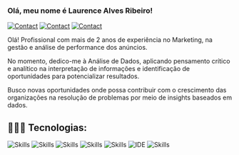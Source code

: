 ### Olá, meu nome é Laurence Alves Ribeiro!

[![Contact](https://img.shields.io/badge/Portfolio-255E63?style=for-the-badge&logo=About.me&logoColor=white)](https://sites.google.com/view/laurencealvesribeiro)
[![Contact](https://img.shields.io/badge/LinkedIn-0077B5?style=for-the-badge&logo=linkedin&logoColor=white)](https://www.linkedin.com/in/laurenceribeiro/)
[![Contact](https://img.shields.io/badge/WhatsApp-25D366?style=for-the-badge&logo=whatsapp&logoColor=white)](https://api.whatsapp.com/send?phone=5549999447791)

Olá! Profissional com mais de 2 anos de experiência no Marketing, na gestão e análise de performance dos anúncios. 

No momento, dedico-me à Análise de Dados, aplicando pensamento crítico e analítico na interpretação de informações e identificação de oportunidades para potencializar resultados.

Busco novas oportunidades onde possa contribuir com o crescimento das organizações na resolução de problemas por meio de insights baseados em dados.

## 👨🏻‍💻 Tecnologias:

![Skills](https://img.shields.io/badge/Python-3776AB?style=for-the-badge&logo=python&logoColor=white)
![Skills](https://img.shields.io/badge/Looker-4285F4.svg?style=for-the-badge&logo=Looker&logoColor=white)
![Skills](https://img.shields.io/badge/pandas-150458.svg?style=for-the-badge&logo=pandas&logoColor=white)
![Skills](https://img.shields.io/badge/NumPy-013243.svg?style=for-the-badge&logo=NumPy&logoColor=white)
![Skills](https://img.shields.io/badge/PostgreSQL-316192?style=for-the-badge&logo=postgresql&logoColor=white)
![IDE](https://img.shields.io/badge/Visual_Studio_Code-0078D4?style=for-the-badge&logo=visual%20studio%20code&logoColor=white)
![Skills](https://img.shields.io/badge/Microsoft_Excel-217346?style=for-the-badge&logo=microsoft-excel&logoColor=white)
